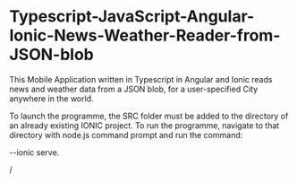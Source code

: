 # Typescript-JavaScript-Angular-Ionic-News-Weather-Reader-from-JSON-blob
This Mobile Application written in Typescript in Angular and Ionic reads news and weather data from a JSON blob, for a user-specified City anywhere in the world.

To launch the programme, the SRC folder must be added to the directory of an already existing IONIC project. To run the programme,
navigate to that directory with node.js command prompt and run the command:

--ionic serve.

/
